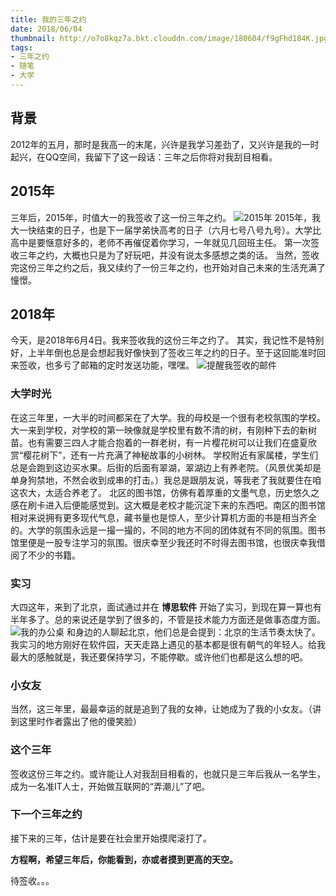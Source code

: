 ```yaml
---
title: 我的三年之约
date: 2018/06/04
thumbnail: http://o7o8kqz7a.bkt.clouddn.com/image/180604/f9gFhd184K.jpg
tags:
- 三年之约 
- 随笔
- 大学
---
```

## 背景
2012年的五月，那时是我高一的末尾，兴许是我学习差劲了，又兴许是我的一时起兴，在QQ空间，我留下了这一段话：三年之后你将对我刮目相看。
<!-- more -->
## 2015年
三年后，2015年，时值大一的我签收了这一份三年之约。
![2015年](http://o7o8kqz7a.bkt.clouddn.com/image/180604/05ech7h5Bh.jpg)
2015年，我大一快结束的日子，也是下一届学弟快高考的日子（六月七号八号九号）。大学比高中是要惬意好多的，老师不再催促着你学习，一年就见几回班主任。
第一次签收三年之约，大概也只是为了好玩吧，并没有说太多感想之类的话。
当然，签收完这份三年之约之后，我又续约了一份三年之约，也开始对自己未来的生活充满了憧憬。
## 2018年
今天，是2018年6月4日。我来签收我的这份三年之约了。
其实，我记性不是特别好，上半年倒也总是会想起我好像快到了签收三年之约的日子。至于这回能准时回来签收，也多亏了邮箱的定时发送功能，嘿嘿。
![提醒我签收的邮件](http://o7o8kqz7a.bkt.clouddn.com/image/180604/7hj41gaIB4.png)

### 大学时光
在这三年里，一大半的时间都呆在了大学。我的母校是一个很有老校氛围的学校。
大一来到学校，对学校的第一映像就是学校里有数不清的树，有刚种下去的新树苗。也有需要三四人才能合抱着的一群老树，有一片樱花树可以让我们在盛夏欣赏“樱花树下”，还有一片充满了神秘故事的小树林。
学校附近有家属楼，学生们总是会跑到这边买水果。后街的后面有翠湖，翠湖边上有养老院。（风景优美却是单身狗禁地，不然会收到成串的打击。）我总是跟朋友说，等我老了我就要住在咱这农大，太适合养老了。
北区的图书馆，仿佛有着厚重的文墨气息，历史悠久之感在刷卡进入后便能感觉到。这大概是老校才能沉淀下来的东西吧。南区的图书馆相对来说拥有更多现代气息，藏书量也是惊人，至少计算机方面的书是相当齐全的。大学的氛围永远是一撮一撮的，不同的地方不同的团体就有不同的氛围。图书馆里便是一股专注学习的氛围。很庆幸至少我还时不时得去图书馆，也很庆幸我借阅了不少的书籍。

### 实习
大四这年，来到了北京，面试通过并在 **博思软件** 开始了实习，到现在算一算也有半年多了。总的来说还是学到了很多的，不管是技术能力方面还是做事态度方面。
![我的办公桌](http://o7o8kqz7a.bkt.clouddn.com/image/180604/f9gFhd184K.jpg)
和身边的人聊起北京，他们总是会提到：北京的生活节奏太快了。
我实习的地方刚好在软件园，天天走路上遇见的基本都是很有朝气的年轻人。给我最大的感触就是，我还要保持学习，不能停歇。或许他们也都是这么想的吧。

### 小女友
当然，这三年里，最最幸运的就是追到了我的女神，让她成为了我的小女友。（讲到这里时作者露出了他的傻笑脸）

### 这个三年
签收这份三年之约。或许能让人对我刮目相看的，也就只是三年后我从一名学生，成为一名准IT人士，开始做互联网的“弄潮儿”了吧。

### 下一个三年之约
接下来的三年，估计是要在社会里开始摸爬滚打了。

**方程啊，希望三年后，你能看到，亦或者摸到更高的天空。**

待签收。。。
